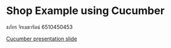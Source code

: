 # Shop Example using Cucumber
ธภัทร จิรเมธารัตน์ 6510450453

[Cucumber presentation slide](https://github.com/ladyusa/cucumber-atm/blob/master/cucumber.pdf)
